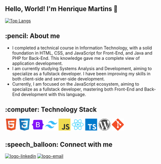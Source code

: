  ## Hello, World! I'm Henrique Martins 👋

[![Top Langs](https://github-readme-stats.vercel.app/api/top-langs/?username=HenriqueMartin5)](https://github.com/anuraghazra/github-readme-stats)

<h2> :pencil: About me </h2> 

- I completed a technical course in Information Technology, with a solid foundation in HTML, CSS, and JavaScript for Front-End, and Java and PHP for Back-End. This knowledge gave me a complete view of application development.
- I am currently studying Systems Analysis and Development, aiming to specialize as a fullstack developer. I have been improving my skills in both client-side and server-side development.
- Currently, I am focused on the JavaScript ecosystem, aiming to specialize as a fullstack developer, mastering both Front-End and Back-End development with this language.

<h2> :computer: Technology Stack</h2>

<p><span><img src="https://github.com/devicons/devicon/blob/master/icons/html5/html5-original.svg" width="40" height="40"></span>
<span></span><img src="https://github.com/devicons/devicon/blob/master/icons/css3/css3-original.svg" width="40" height="40" ></span>
<span></span><img src="https://github.com/devicons/devicon/blob/master/icons/bootstrap/bootstrap-original.svg" width="40" height="40" ></span>
<span></span><img src="https://github.com/devicons/devicon/blob/master/icons/tailwindcss/tailwindcss-original.svg" width="40" height="40" ></span>  
<span></span><img src="https://github.com/devicons/devicon/blob/master/icons/javascript/javascript-original.svg" width="40" height="40" ></span>
<span></span><img src="https://github.com/devicons/devicon/blob/master/icons/react/react-original.svg" width="40" height="40" ></span>
<span></span><img src="https://github.com/devicons/devicon/blob/master/icons/typescript/typescript-original.svg" width="40" height="40" ></span>
<span></span><img src="https://github.com/devicons/devicon/blob/master/icons/wordpress/wordpress-plain.svg" width="40" height="40" ></span>
<span></span><img src="https://github.com/devicons/devicon/blob/master/icons/git/git-original.svg" width="40" height="40" ></span></p>

<h2> :speech_balloon: Connect with me</h2>

<a href="www.linkedin.com/in/henrique-martins-vasc"><img src="https://img.shields.io/badge/LinkedIn-0077B5?style=for-the-badge&logo=linkedin&logoColor=white" alt="logo-linkedin" target="_blank"></a>
<a href="mailto:henriqueamv86@hotmail.com"><img src="https://img.shields.io/badge/Gmail-D14836?style=for-the-badge&logo=gmail&logoColor=white" alt="logo-email" target="_blank"></a>








